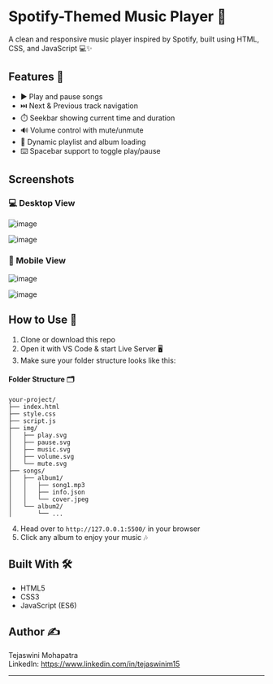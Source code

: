 # Spotify-Themed Music Player 🎵

A clean and responsive music player inspired by Spotify, built using HTML, CSS, and JavaScript 💻✨

## Features 🚀

- ▶️ Play and pause songs  
- ⏭️ Next & Previous track navigation  
- ⏱️ Seekbar showing current time and duration  
- 🔊 Volume control with mute/unmute  
- 📁 Dynamic playlist and album loading  
- ⌨️ Spacebar support to toggle play/pause  

## Screenshots

### 💻 Desktop View
![image](https://github.com/user-attachments/assets/96e6cd08-2505-47c4-903d-1bfd7380b14a)

![image](https://github.com/user-attachments/assets/fd5e85e1-59ba-478e-8ce7-71c629198017)

### 📱 Mobile View

![image](https://github.com/user-attachments/assets/19e0bac6-1f83-4f34-be59-ac9d54dcfb8a)

![image](https://github.com/user-attachments/assets/0cc4616e-8926-4e0c-b3a9-cd056ba6fa1d)


## How to Use 🧠

1. Clone or download this repo  
2. Open it with VS Code & start Live Server 🖥️
3.  Make sure your folder structure looks like this:
#### Folder Structure 🗂️

```
your-project/
├── index.html
├── style.css
├── script.js
├── img/
│   ├── play.svg
│   ├── pause.svg
│   ├── music.svg
│   ├── volume.svg
│   └── mute.svg
├── songs/
│   ├── album1/
│   │   ├── song1.mp3
│   │   ├── info.json
│   │   └── cover.jpeg
│   └── album2/
│       └── ...
```

4. Head over to `http://127.0.0.1:5500/` in your browser
5. Click any album to enjoy your music 🎶  

## Built With 🛠️

- HTML5  
- CSS3  
- JavaScript (ES6)  

## Author ✍️

Tejaswini Mohapatra   
LinkedIn:  https://www.linkedin.com/in/tejaswinim15   


---


